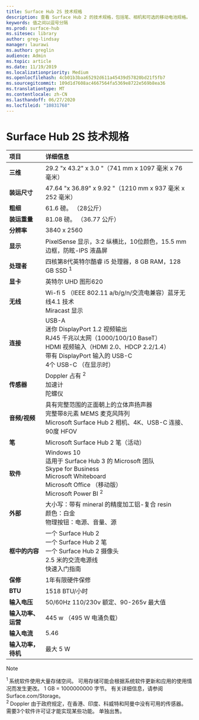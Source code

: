 ```yaml
---
title: Surface Hub 2S 技术规格
description: 查看 Surface Hub 2 的技术规格，包括笔、相机和可选的移动电池规格。
keywords: 值之间以逗号分隔
ms.prod: surface-hub
ms.sitesec: library
author: greg-lindsay
manager: laurawi
ms.author: greglin
audience: Admin
ms.topic: article
ms.date: 11/19/2019
ms.localizationpriority: Medium
ms.openlocfilehash: 4cb01b3baa65292d611a45439d57820bd21f5fb7
ms.sourcegitcommit: 109d1d7608ac4667564fa5369e8722e569b8ea36
ms.translationtype: MT
ms.contentlocale: zh-CN
ms.lasthandoff: 06/27/2020
ms.locfileid: "10831768"
---
```

# Surface Hub 2S 技术规格

|**项目**|**详细信息**|
|:------ |:--------- |
|**三维**| 29.2 "x 43.2" x 3.0 "（741 mm x 1097 毫米 x 76 毫米） |
|**装运尺寸**| 47.64 "x 36.89" x 9.92 "（1210 mm x 937 毫米 x 252 毫米）|
|**粗细**| 61.6 磅。 （28公斤） |
|**装运重量**| 81.08 磅。 （36.77 公斤） |
|**分辨率**| 3840 x 2560 |
|**显示**| PixelSense 显示，3:2 纵横比，10位颜色，15.5 mm 边框，防眩-IPS 液晶屏 |
|**处理者**| 四核第8代英特尔酷睿 i5 处理器，8 GB RAM，128 GB SSD <sup> 1</sup> |
|**显卡**| 英特尔 UHD 图形620 |
|**无线**| Wi-fi 5 （IEEE 802.11 a/b/g/n/交流电兼容）蓝牙无线4.1 技术 <br> Miracast 显示 |
|**连接**| USB-A <br> 迷你 DisplayPort 1.2 视频输出 <br> RJ45 千兆以太网（1000/100/10 BaseT） <br> HDMI 视频输入（HDMI 2.0、HDCP 2.2/1.4） <br> 带有 DisplayPort 输入的 USB-C <br> 4个 USB-C （在显示时） |
|**传感器**| Doppler 占有 <sup> 2</sup> <br> 加速计 <br> 陀螺仪 |
|**音频/视频**| 具有完整范围的正面朝上的立体声扬声器 <br> 完整带8元素 MEMS 麦克风阵列 <br> Microsoft Surface Hub 2 相机、4K、USB-C 连接、90度 HFOV |
|**笔**| Microsoft Surface Hub 2 笔（活动） |
|**软件**| Windows 10 <br> 适用于 Surface Hub 3 的 Microsoft 团队 <sup></sup> <br> Skype for Business <br> Microsoft Whiteboard <br> Microsoft Office （移动版） <br> Microsoft Power BI <sup> 2</sup> |
|**外部**| 大小写：带有 mineral 的精度加工铝-复合 resin <br> 颜色：白金 <br> 物理按钮：电源、音量、源 |
|**框中的内容**| 一个 Surface Hub 2 <br> 一个 Surface Hub 2 笔  <br> 一个 Surface Hub 2 摄像头 <br> 2.5 米的交流电源线 <br> 快速入门指南 |
|**保修**| 1年有限硬件保修 |
|**BTU**| 1518 BTU/小时 |
|**输入电压**| 50/60Hz 110/230v 额定、90-265v 最大值 |
|**输入功率、运营**| 445 w （495 W 电涌负载） |
|**输入电流**| 5.46 |
|**输入功率，待机**| 最大 5 W  |

> [!NOTE]
> <sup>1 </sup> 系统软件使用大量存储空间。 可用存储可能会根据系统软件更新和应用的使用情况而发生更改。 1 GB = 1000000000 字节。 有关详细信息，请参阅 Surface.com/Storage。 <br> <sup>2 </sup> Doppler 由于政府规定，在香港、印度、科威特和阿曼中没有可用的传感器。
<br> <sup></sup>需要3个软件许可证才能实现某些功能。 单独出售。<br> 
